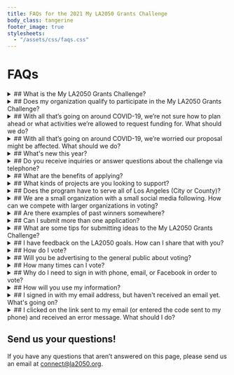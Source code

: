 ```yaml
---
title: FAQs for the 2021 My LA2050 Grants Challenge
body_class: tangerine
footer_image: true
stylesheets:
  - "/assets/css/faqs.css"
---
```


<h1>
  FAQs
</h1>


<details class="faq" markdown="1">

<summary markdown="1">
## What is the My LA2050 Grants Challenge?
</summary>

The My LA2050 Grants Challenge is an open call for ideas to make Los Angeles the best place to learn, create, play, connect, and live. A total of $1M will be awarded among 25 organizations—five per goal category—to implement their proposals. Each organization will receive an award of between $10,000 to $100,000 over one year to support its efforts.

LA2050 will also commit to a one-year partnership with the winners—leveraging its resources, assets, and networks to help the projects succeed. Together, the winning organizations, LA2050, and Angelenos will make progress for the region that will change the course of our future.

</details>



<details class="faq" markdown="1">

<summary markdown="1">
## Does my organization qualify to participate in the My LA2050 Grants Challenge?
</summary>

Are you a registered nonprofit, for-profit, fiscally-sponsored, or governmental organization serving Los Angeles County? Does your work touch on ANY of [these metrics](/about/#goals)? THEN YES, YOU QUALIFY! 

</details>



<details class="faq" markdown="1">

<summary markdown="1">
## With all that’s going on around COVID-19, we’re not sure how to plan ahead or what activities we’re allowed to request funding for. What should we do?
</summary>
We understand how difficult it is to plan for a year-long grant period in our current context. 
We plan to be accommodating and flexible with our 25 winners, working with them over the course of their grant to adjust planned activities according to evolving public health guidelines and to ensure there is space to respond to emergent needs.

And, while we’d love to be optimistic and assume that in-person gatherings will be permitted sometime between now and the end of the grant period in August 2022, we can’t be sure. For that reason, please ensure that the activities described in your application align with current Los Angeles County public health guidelines, such as restrictions on in-person gatherings, except for those activities deemed essential (e.g., food distribution, medical services, etc.). 

If you anticipate that guidelines in Los Angeles County will change in the next year to allow for your organization to conduct activities that are currently restricted (e.g., in-person educational instruction) please explain on your application what you will do under both circumstances.

Please note that applications that do not account for COVID-19 restrictions and precautions may be disqualified. If you have any questions, please feel free to email connect@la2050.org.

</details>



<details class="faq" markdown="1">

<summary markdown="1">
## With all that’s going on around COVID-19, we’re worried our proposal might be affected. What should we do?
</summary>
We understand that submissions involving events, direct service, and other activities might be impacted by concerns surrounding COVID-19. Please apply assuming that all will return to normal (we certainly hope it does!), and in the event that it does not, we’ll work with you to adjust as needed.

</details>



<details class="faq" markdown="1">

<summary markdown="1">
## What's new this year?
</summary>

The {{ site.year }} My LA2050 Grants Challenge will follow the exact same process as the 2020 grants challenge:
* Each of the 25 finalist organizations that participate in voting will receive a grant. First place in each goal category will receive $100,000, second: $50,000, third: $25,000, fourth: $15,000, and fifth: $10,000.
* We've selected Social Venture Partners Los Angeles to serve as our [external evaluation partner](/partners/). All proposals will be reviewed, scored, and evaluated by members of SVP.
* We recently refreshed our [LA2050 goals and metrics](/about/#goals) to ensure we're keeping up with the most pressing issues in our region. 

</details>



<details class="faq" markdown="1">

<summary markdown="1">
## Do you receive inquiries or answer questions about the challenge via telephone?
</summary>
Unfortunately, we do not take phone calls or meetings during this time due to the number of inquiries we receive. If you have questions, please consider attending one of our [live office hours webinars on February 9, February 26, or March 19](/office-hours/). We are also happy to answer your questions any time via email at connect@la2050.org.

</details>



<details class="faq" markdown="1">

<summary markdown="1">
## What are the benefits of applying?
</summary>

Beyond the potential to receive a grant for your work, we believe that applying to the challenge will provide additional benefits including:

* The opportunity to participate in a first-of-its-kind regional effort
* Increased awareness and exposure via our public platform
* Increased understanding of LA’s social impact landscape
* The opportunity to cultivate and build new relationships with peers
* The chance to build a coalition of committed Angelenos and organizations to support important work in LA
* The opportunity to learn how to tell a compelling story about your organization’s impact
* Inspiring the creation of videos, photos, tweets, and pithy messaging to promote your proposal
* Visibility in front of other foundations and potential alternative funding sources. Past challenges have resulted in +$2.5M in grants from outside funders using the LA2050 platform for their grantmaking
* 'Volunteer' and 'Donate' buttons on each submission page to drive resources to your organization
* A page on the [My LA2050 Ideas Archive site](archive.la2050.org), a database of all organizations that have applied to the My LA2050 Grants Challenge and their proposals

</details>



<details class="faq" markdown="1">

<summary markdown="1">
## What kinds of projects are you looking to support?
</summary>

We’re open! But here are some ideas about what we’re looking for:

* Bold ideas that will produce measurable wins for the LA region
* A spirit of collaboration and desire to unify and amplify collective efforts
* Clear focus on inclusion, diversity of voices, and equity
* Efforts that not only produce positive results, but are also focused on increasing local engagement and civic participation
* A desire to test new strategies

Both new and existing projects are eligible for submission. All winning projects must be completed, and the grant award must be expended, within 12 months of receipt of funds. For more inspiration, check out submissions from previous winners at the [My LA2050 Ideas Archive](https://archive.la2050.org/search/?keywords=winner).

</details>



<details class="faq" markdown="1">

<summary markdown="1">
## Does the program have to serve all of Los Angeles (City or County)? 
</summary>
No! Your project may serve our broader region or zero-in on a particular neighborhood, community, city, or region in Los Angeles County. It’s up to you.

</details>



<details class="faq" markdown="1">

<summary markdown="1">
## We are a small organization with a small social media following. How can we compete with larger organizations in voting?
</summary>
In general, we’ve seen both small and large organizations do well in the voting stage. It’s less about the size of your list, and more about knowing how to correctly engage the audience you do have. If you do get to the voting stage, we provide EVERY finalist with a GOTV guide full of social media copy, graphics, and ideas for engaging your network. Ultimately, we’ve found that social media is only a small contributor to the outcome of voting and that you don’t need a massive following to do well in the voting period.

</details>



<details class="faq" markdown="1">

<summary markdown="1">
## Are there examples of past winners somewhere?
</summary>
Yes, just head to our My LA2050 Ideas Archive! You can search by issue area or keyword. (Or click here to go directly to a page of previous winners).

</details>



<details class="faq" markdown="1">

<summary markdown="1">
## Can I submit more than one application?
</summary>

There can be multiple proposals from the same organization, as long as the submissions are unique and in different goal categories. However, we would recommend consolidating your resources, collaborators, and supporters to submit one awesome proposal!

</details>



<details class="faq" markdown="1">

<summary markdown="1">
## What are some tips for submitting ideas to the My LA2050 Grants Challenge?
</summary>

Collaborate. We are eager to see folks working together to improve Los Angeles.

Think about impact. Be imaginative and audacious. We want to hear your most ambitious ideas – but we also want to know that your project is feasible, implementable, and that it could impact the [LA2050 goals and metrics](/about/#goals).

Share how your proposal will impact the LA2050 goal you are focusing on. For example, if you’ve chosen the ‘Learn’ category, you might describe how your proposal will improve graduation rates; if you’ve chosen the ‘Connect’ category, you might explain how your proposal will increase voting rates or volunteerism.

Be sure to explain why you think the strategy and methods are the best course of action for impacting the goal and metrics.

Please include an image that represents your idea or organization. You’ll get the best results if you send us the highest resolution image you have. We recommend avoiding a lot of text or logos in your images, as we may have to crop them to fit our site. Images should be in JPEG, or PNG format.

Videos can also help quickly articulate your project or your organization’s mission. To include a video, first upload the video to a place like [YouTube](https://www.youtube.com/) or [Vimeo](https://vimeo.com/), and then include the URL for the video with your application.

Applicants should not expect to be able to revise their applications after the submission date.

Your application goes through a moderation process, and will show up on the site if it is approved. If we have questions about your application, we will be in touch.

Read [the application and scorecard](https://drive.google.com/drive/u/0/folders/1sKLxEqY0AMN1xpwgTKUIv-6d03puPkm4) to get a more precise idea of what we want to see. 

Check out the [LA2050 Goals](/about/#goals), the [LA2050 Report](https://la2050.s3-us-west-1.amazonaws.com/reports/1/pdfs/vision_for_a_successful_los_angeles.pdf), and our most recent [Submissions Report](https://la2050.s3-us-west-1.amazonaws.com/reports/17/pdfs/2020_Submissions_Report_%281%29.pdf?1603132227) for additional information.

</details>



<details class="faq" markdown="1">

<summary markdown="1">
## I have feedback on the LA2050 goals. How can I share that with you?
</summary>

We want your feedback! Email us at [connect@la2050.org](mailto:connect@la2050.org) with your feedback.

We want Angelenos to see themselves as part of the solutions we need to improve our region. And we want to tap into the expertise of the organizations, agencies, and companies who have great ideas about how to boost engagement on local issues.

</details>



<details class="faq" markdown="1">

<summary markdown="1">
## How do I vote?
</summary>

Public voting will take place between {{ site.VOTES_BEING_ACCEPTED_DATE | date: "%A, %B %-d, %Y" }} ({{ site.VOTES_BEING_ACCEPTED_TIME }}) and {{ site.VOTING_PERIOD_ENDED_DATE | date: "%A, %B %-d, %Y" }} ({{ site.VOTING_PERIOD_ENDED_TIME }}) on this website, [challenge.la2050.org](https://challenge.la2050.org).

<!--
If you need additional assistance, check out this [step-by-step guide](LINK) on how to vote. 
-->

</details>


<details class="faq" markdown="1">

<summary markdown="1">
## Will you be advertising to the general public about voting?
</summary>

Yes! We do all that we can to inform Angelenos about the My LA2050 Grants Challenge through social media, digital ads, our LA2050 newsletter, and more.

</details>



<details class="faq" markdown="1">

<summary markdown="1">
## How many times can I vote?
</summary>

You can only vote once per goal category, for a total of 5 votes. It is not required that you use all 5 of your votes, but we encourage you to do so! If you'd like to read up on proposals you’re less familiar with before you vote, we have all of the [submissions](/entries/) posted and available.

</details>



<details class="faq" markdown="1">

<summary markdown="1">
## Why do I need to sign in with phone, email, or Facebook in order to vote?
</summary>

The short answer: we want to make sure you’re not a bot. We’re asking for this information for authentication purposes and to ensure that we are not receiving multiple voting forms from one individual.

</details>



<details class="faq" markdown="1">

<summary markdown="1">
## How will you use my information?
</summary>

We definitely won’t spam you. We will only contact you if you opt-in to our LA2050 newsletter (which you should for great jobs, events, news, and LA love in general!) We will not distribute your information or sell it to a third party, promise.

</details>



<details class="faq" markdown="1">

<summary markdown="1">
## I signed in with my email address, but haven't received an email yet. What's going on?
</summary>

If you entered your email address correctly, but don’t see a confirmation message, please check your spam folder. If you still don’t see it after several minutes, either contact us at [connect@la2050.org](mailto:connect@la2050.org) or try using another method to confirm your votes (e.g., phone or Facebook).

</details>



<details class="faq" markdown="1">

<summary markdown="1">
## I clicked on the link sent to my email (or entered the code sent to my phone) and received an error message. What should I do?
</summary>

You may have encountered this error message because you switched devices. It’s important that you complete the voting process on the same device that you started it on. Go back to your original device, and try again! 

It’s also possible that the link or code has expired. If this is the case, you should be able to resend the code or email in order to confirm your votes. 

</details>







## Send us your questions!

If you have any questions that aren’t answered on this page, please send us an email at [connect@la2050.org](mailto:connect@la2050.org).


